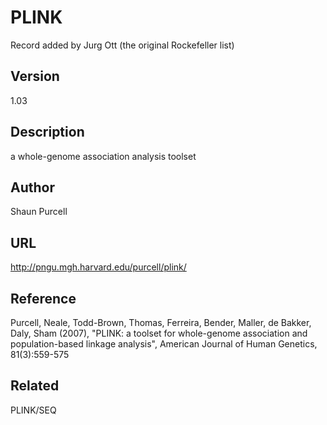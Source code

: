 # PLINK
Record added by Jurg Ott (the original Rockefeller list)

## Version
1.03

## Description
a whole-genome association analysis toolset

## Author
Shaun Purcell

## URL
http://pngu.mgh.harvard.edu/purcell/plink/

## Reference
Purcell, Neale, Todd-Brown, Thomas, Ferreira, Bender, Maller, de Bakker, Daly, Sham (2007), "PLINK: a toolset for whole-genome association and population-based linkage analysis", American Journal of Human Genetics, 81(3):559-575

## Related
PLINK/SEQ